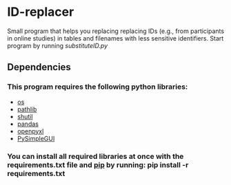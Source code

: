 # ID-replacer
Small program that helps you replacing replacing IDs (e.g., from participants in online studies) in tables and filenames with less sensitive identifiers.
Start program by running *substituteID.py*

## Dependencies
### This program requires the following python libraries:
- [os](https://docs.python.org/3/library/os.html)
- [pathlib](https://docs.python.org/3/library/pathlib.html)
- [shutil](https://docs.python.org/3/library/shutil.html)
- [pandas](https://pandas.pydata.org/docs/)
- [openpyxl](https://openpyxl.readthedocs.io/en/stable/)
- [PySimpleGUI](https://pypi.org/project/PySimpleGUI/)

### You can install all required libraries at once with the requirements.txt file and [pip](https://pip.pypa.io/en/stable/) by running: pip install -r requirements.txt
